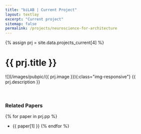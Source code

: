 ```yaml
---
title: "biLAB | Current Project"
layout: textlay
excerpt: "Current project"
sitemap: false
permalink: /projects/neuroscience-for-architecture
---
```


{% assign prj = site.data.projects_current[4] %}
# {{ prj.title }}
![](/images/pubpic/{{ prj.image }}){:class="img-responsive"}
{{ prj.description }}  
<br><br>

### Related Papers
{% for paper in prj.pp %}
* {{ paper[1] }}
{% endfor %}
<br>